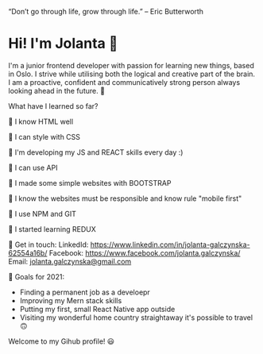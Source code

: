 
“Don’t go through life, grow through life.” – Eric Butterworth


<h1>Hi! I'm Jolanta 👋 </h1>

I'm a junior frontend developer with passion for learning new things, based in Oslo. 
I strive while utilising both the logical and creative part of the brain. 
I am a proactive, confident and communicatively strong person always looking ahead in the future. 🚀

What have I learned so far?

🔸 I know HTML well

🔸 I can style with CSS

🔸 I'm developing my JS and REACT skills every day :)

🔸 I can use API

🔸 I made some simple websites with BOOTSTRAP

🔸 I know the websites must be responsible and know rule "mobile first"

🔸 I use NPM and GIT

🔸 I started learning REDUX



📩 Get in touch:
LinkedId: https://www.linkedin.com/in/jolanta-galczynska-62554a16b/
Facebook: https://www.facebook.com/jolanta.galczynska/
Email: jolanta.galczynska@gmail.com



💎 Goals for 2021: 
- Finding a permanent job as a develoepr 
- Improving my Mern stack skills
- Putting my first, small React Native app outside
- Visiting my wonderful home country straightaway it's possible to travel 🙃




Welcome to my Gihub profile! 😃


